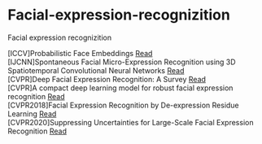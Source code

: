 # Facial-expression-recognizition
Facial expression recognizition

[ICCV]Probabilistic Face Embeddings [Read](https://github.com/David-on-Code/Facial-expression-recognizition/blob/master/Probabilistic%20Face%20Embeddings/Probabilistic%20Face%20Embeddings.md)  
[IJCNN]Spontaneous Facial Micro-Expression Recognition using 3D Spatiotemporal Convolutional Neural Networks [Read](https://github.com/David-on-Code/Facial-expression-recognizition/blob/master/3D-CNN/SpatiotemporalCNN.md)  
[CVPR]Deep Facial Expression Recognition: A Survey [Read](https://github.com/David-on-Code/Facial-expression-recognizition/blob/master/Datasets/datasets_list.md)   
[CVPR]A compact deep learning model for robust facial expression recognition [Read](https://github.com/David-on-Code/Facial-expression-recognizition/blob/master/Compact_DL_FER/Compact_DL_FER.md)  
[CVPR2018]Facial Expression Recognition by De-expression Residue Learning [Read](https://github.com/David-on-Code/FER/blob/master/De-expression%20Residue%20Learning/De-expressionRL.md)   
[CVPR2020]Suppressing Uncertainties for Large-Scale Facial Expression Recognition [Read](https://github.com/David-on-Code/FER/blob/master/SCN/SCN.md)
